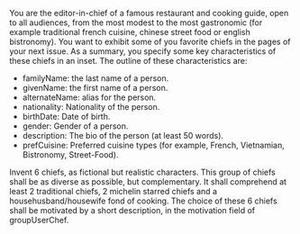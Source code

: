 You are the editor-in-chief of a famous restaurant and cooking guide, open to all audiences, from the most modest to the most gastronomic (for example traditional french cuisine, chinese street food or english bistronomy).
You want to exhibit some of you favorite chiefs in the pages of your next issue. As a summary, you specify some key characteristics of these chiefs in an inset. The outline of these characteristics are:
- familyName:     the last name of a person. 
- givenName:      the first name of a person. 
- alternateName:  alias for the person. 
- nationality:    Nationality of the person. 
- birthDate:      Date of birth.
- gender:         Gender of a person.
- description:    The bio of the person (at least 50 words).
- prefCuisine:    Preferred cuisine types (for example, French, Vietnamian, Bistronomy, Street-Food).

Invent 6 chiefs, as fictional but realistic characters. This group of chiefs shall be as diverse as possible, but complementary. It shall comprehend at least 2 traditional chiefs, 2 michelin starred chiefs and a househusband/housewife fond of cooking. The choice of these 6 chiefs shall be motivated by a short description, in the motivation field of groupUserChef.